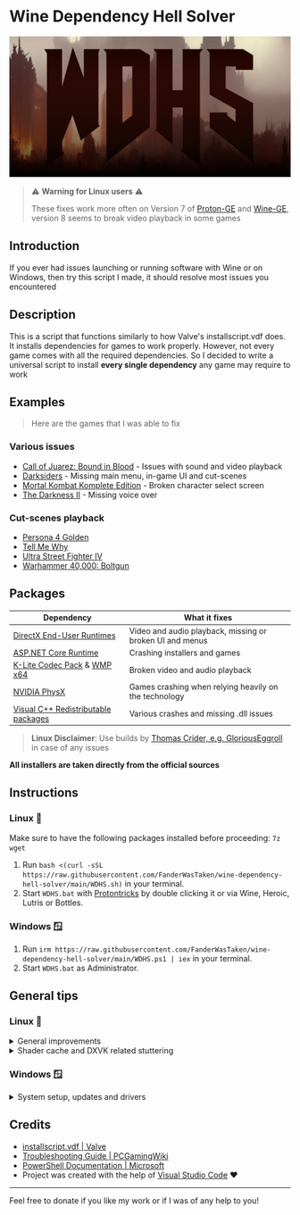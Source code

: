 # Wine Dependency Hell Solver

![logo](WDHS.png)

> ⚠️ **Warning for Linux users** ⚠️
>
> These fixes work more often on Version 7 of [Proton-GE](https://github.com/GloriousEggroll/proton-ge-custom) and [Wine-GE](https://github.com/gloriouseggroll/wine-ge-custom), version 8 seems to break video playback in some games

## Introduction

If you ever had issues launching or running software with Wine or on Windows, then try this script I made, it should resolve most issues you encountered

## Description

This is a script that functions similarly to how Valve's installscript.vdf does. It installs dependencies for games to work properly. However, not every game comes with all the required dependencies. So I decided to write a universal script to install **every single dependency** any game may require to work

## Examples

> Here are the games that I was able to fix

### Various issues

- [Call of Juarez: Bound in Blood](https://github.com/ValveSoftware/Proton/issues/1831) - Issues with sound and video playback
- [Darksiders](https://github.com/ValveSoftware/Proton/issues/264) - Missing main menu, in-game UI and cut-scenes
- [Mortal Kombat Komplete Edition](https://github.com/ValveSoftware/Proton/issues/1185) - Broken character select screen
- [The Darkness II](https://github.com/ValveSoftware/Proton/issues/563) - Missing voice over

### Cut-scenes playback

- [Persona 4 Golden](https://github.com/ValveSoftware/Proton/issues/3982)
- [Tell Me Why](https://github.com/ValveSoftware/Proton/issues/6829)
- [Ultra Street Fighter IV](https://github.com/ValveSoftware/Proton/issues/345)
- [Warhammer 40,000: Boltgun](https://github.com/ValveSoftware/Proton/issues/6795)

## Packages

| Dependency                                                                                                                                                              | What it fixes                                            |
| ----------------------------------------------------------------------------------------------------------------------------------------------------------------------- | -------------------------------------------------------- |
| [DirectX End-User Runtimes](https://www.microsoft.com/en-us/download/details.aspx?id=8109)                                                                              | Video and audio playback, missing or broken UI and menus |
| [ASP.NET Core Runtime](https://dotnet.microsoft.com/en-us/download)                                                                                                     | Crashing installers and games                            |
|  [K-Lite Codec Pack](https://codecguide.com/about_kl.htm) & [WMP x64](https://archive.org/details/wmp9_20210117) | Broken video and audio playback                          |
| [NVIDIA PhysX](https://www.nvidia.com/en-us/drivers/physx/9_09_0428/physx_9-09-0428_whql/)                                                                              | Games crashing when relying heavily on the technology    |
| [Visual C++ Redistributable packages](https://learn.microsoft.com/en-US/cpp/windows/latest-supported-vc-redist?view=msvc-170)                                           | Various crashes and missing .dll issues                  |

> **Linux Disclaimer**: Use builds by [Thomas Crider, e.g. GloriousEggroll](https://github.com/GloriousEggroll) in case of any issues

**All installers are taken directly from the official sources**

## Instructions

### Linux 🐧

Make sure to have the following packages installed before proceeding: `7z wget`

1. Run `bash <(curl -sSL https://raw.githubusercontent.com/FanderWasTaken/wine-dependency-hell-solver/main/WDHS.sh)` in your terminal.
2. Start `WDHS.bat` with [Protontricks](https://github.com/Matoking/protontricks) by double clicking it or via Wine, Heroic, Lutris or Bottles.

### Windows 🪟

1. Run `irm https://raw.githubusercontent.com/FanderWasTaken/wine-dependency-hell-solver/main/WDHS.ps1 | iex` in your terminal.
2. Start `WDHS.bat` as Administrator.

## General tips

### Linux 🐧

<details><summary> General improvements</summary>

In case if you experience any issues with performance, be sure to check [this guide](https://linux-gaming.kwindu.eu/index.php?title=Improving_performance) out.

</details>

<details><summary> Shader cache and DXVK related stuttering</summary>

In order to minimize stuttering with Wine on Mesa below version 23.1, use [dxvk-async](https://github.com/Sporif/dxvk-async).

**Mesa 23.1 made GPL the default way of working with shaders. That means that there would be a severe reduction in stutters one could encounter while using DXVK for games. There is no need to use patched DXVK versions if you have newer Mesa.**

</details>

### Windows 🪟

<details><summary>System setup, updates and drivers</summary>

Make sure to run `dism /online /cleanup-image /checkhealth` in a Terminal or PowerShell as Administrator. This will fix any issues you have with your Windows install.

Don't change things that you don't fully understand the use of or don't know how to recover from these changes.

Install latest drivers from [AMD](https://www.amd.com/en/support), [NVIDIA](https://www.nvidia.com/download/index.aspx) or [Intel](https://www.intel.com/content/www/us/en/search.html#sort=relevancy&f:@tabfilter=[Downloads]&f:@stm_10385_en=[Graphics]) for your hardware, non-beta releases are recommended.

</details>

## Credits

- [installscript.vdf | Valve](https://partner.steamgames.com/doc/sdk/installscripts)
- [Troubleshooting Guide | PCGamingWiki](https://www.pcgamingwiki.com/wiki/Troubleshooting_guide)
- [PowerShell Documentation | Microsoft](https://learn.microsoft.com/en-us/powershell/?view=powershell-7.3)
- Project was created with the help of [Visual Studio Code](https://code.visualstudio.com/) ❤️

---

Feel free to donate if you like my work or if I was of any help to you!
